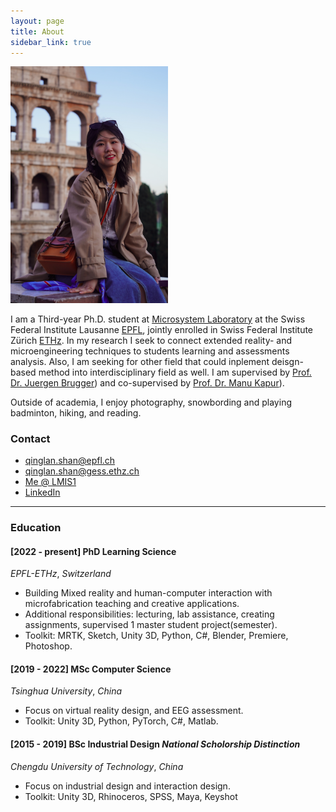 ```yaml
---
layout: page
title: About
sidebar_link: true
---
```

<img src="/assets/img/qinglan_profile.jpg" style="width:50%; max-width:1000px; height:auto;" alt="Profile Picture of Qinglan">

I am a Third-year Ph.D. student at [Microsystem Laboratory](https://www.epfl.ch/labs/lmis1/) at the Swiss Federal Institute Lausanne [EPFL](https://www.epfl.ch/en/), jointly enrolled in Swiss Federal Institute Zürich [ETHz](https://ethz.ch/en.html). In my research I seek to connect extended reality- and microengineering techniques to students learning and assessments analysis. Also, I am seeking for other field that could inplement deisgn-based method into interdisciplinary field as well. I am supervised by [Prof. Dr. Juergen Brugger](https://people.epfl.ch/juergen.brugger)) and co-supervised by [Prof. Dr. Manu Kapur](https://www.manukapur.com/)). 

Outside of academia, I enjoy photography, snowbording and playing badminton, hiking, and reading.


<!-- Profile picture: sculpt, hair, textures in Blender, rendered with Cycles. -->

### Contact
- qinglan.shan@epfl.ch
- qinglan.shan@gess.ethz.ch
- [Me @ LMIS1](https://people.epfl.ch/qinglan.shan/?lang=en)
- [LinkedIn](linkedin.com/in/qinglan-shan-401490258)

<hr/>


<h3>Education</h3>


#### [2022 - present] PhD Learning Science
_EPFL-ETHz_, _Switzerland_
- Building Mixed reality and human-computer interaction with microfabrication teaching and creative applications.
- Additional responsibilities: lecturing, lab assistance, creating assignments, supervised 1 master student project(semester).
- Toolkit: MRTK, Sketch, Unity 3D, Python, C#, Blender, Premiere, Photoshop.


#### [2019 - 2022] MSc Computer Science
_Tsinghua University_, _China_
- Focus on virtual reality design, and EEG assessment.
- Toolkit: Unity 3D, Python, PyTorch, C#, Matlab.


#### [2015 - 2019] BSc Industrial Design _National Scholorship_ _Distinction_
_Chengdu University of Technology_, _China_
- Focus on industrial design and interaction design.
- Toolkit: Unity 3D, Rhinoceros, SPSS, Maya, Keyshot 

<!--

# Resume

[Download a PDF version](/assets/pdf/cv_rubenwiersma.pdf) of this resume. An overview of my [publications can be found here](/category/publications.html).

<hr />

<h3>Professional experience</h3>
<hr />

#### [2023] Research Internship
_Adobe_

- Investigating material and appearance capture, mentored by Valentin Deschaintre and Julien Philip.

#### [2019] Teaching Assistant
_TU Delft_
- Developed assignments for new datamining and Machine Learning courses.
- Assistance to students during lab sessions.
- Toolkit: Python, Jupyter, NumPy.

<hr />

#### [2017] Development Internship
_GeoPhy_
- End-to-end machine learning solution for estimating real-estate value.
- Toolkit: Scala, Apache Kafka.

<hr />

#### [2012 - present] Video producer, graphic designer
_Wiersma Brothers, Torchbearers International, freelance_
- [Wiersma Brothers](http://wiersmabros.nl): founder, producing video's and [short films](/tags.html#film).
- [Torchbearers International](https://torchbearers.org): creative director and web development. View [samples of my work](/creative%20portfolio/2018/09/01/Torchbearers-International.html).
- Freelance work in [graphic design](/tags.html#graphic-design) and web development.

<hr />

#### [2008-2010] Programmer
_GoPublic_
- Back-end developer for websites and and business administration webapps.
- Toolkit: PHP, JavaScript, HTML.

<hr/>

<h3>Service</h3>
<hr />

#### [2023, 2024] Summer Geometry Initiative (SGI) admissions committee
- Reviewed admissions for SGI program.

#### [Summer 2022] Summer Geometry Initiative (SGI) mentor
- Mentored fellows of [SGI](https://sgi.mit.edu) in a project on "Learning on Surfaces"

<hr/>

#### [2020 - present] Committee member
_SIGGRAPH research and career development committee_
- Organized Conference Coffee at SIGGRAPH '21, SIGGRAPH Asia '21 and SIGGRAPH '22.
- Production/writing for [website](https://research.siggraph.org), Thesis Fast Forward, and [SIGGRAPH/ToG writing guides](https://research.siggraph.org/blog/guides/explanatory-paper-figures-with-illustrator-and-blender/).

<hr/>

#### [2020 - present] Reviewer
_ACM Transactions on Graphics, SIGGRAPH Asia, Pacific Graphics, TMAA, Computers & Graphics_

<hr/>

#### [2013 - 2019] Committee member, committee chair
_C.S.R. Delft (student association)_
- Organized festivities, academic debates and hosted lectures (20-300 participants).
- Produced [several](/creative%20portfolio/2015/11/01/La-Serenissima.html) [narrative](/creative%20portfolio/2018/11/01/Motown-Fever.html) [short](/creative%20portfolio/2016/05/01/Onontdekt.html) [films](/creative%20portfolio/2015/02/01/Magnifique.html) and an [anniversary book](/creative%20portfolio/2017/02/01/Pioniers-Book.html).

<hr/>

#### [2014 - 2017] Restaurant staff manager, PR
_Happietaria, Hartige Samaritaan:_ pop-up restaurants for charity, lasting one month.
- Together with all the volunteers for Happietaria, raised €78.913.
- Staff and communications manager for Hartige Samaritaan (November 2014, February 2017).

<hr />
<h3>Recognition</h3>
<hr />

#### [September 2022] Best Full Paper Award - GCH 2022
- Eurographics Workshop on Graphics and Cultural Heritage 2022
-->